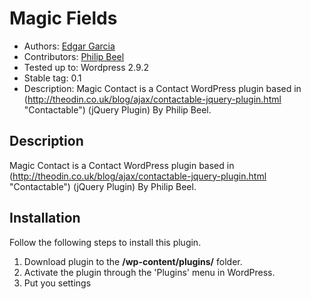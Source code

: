 # Magic Fields
* Authors: [Edgar Garcia](http://hunk.com.mx "Hunk")
* Contributors: [Philip Beel](http://theodin.co.uk/ "Philip Beel")
* Tested up to: Wordpress 2.9.2
* Stable tag: 0.1
* Description: Magic Contact is a Contact WordPress plugin based in (http://theodin.co.uk/blog/ajax/contactable-jquery-plugin.html "Contactable") (jQuery Plugin) By Philip Beel.

## Description

Magic Contact is a Contact WordPress plugin based in (http://theodin.co.uk/blog/ajax/contactable-jquery-plugin.html "Contactable") (jQuery Plugin) By Philip Beel.

## Installation 

Follow the following steps to install this plugin.

1.	Download plugin to the **/wp-content/plugins/** folder.
2.	Activate the plugin through the 'Plugins' menu in WordPress.
3.  Put you settings
